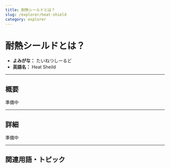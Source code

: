 ```yaml
---
title: 耐熱シールドとは？
slug: /explorer/heat-shield
category: explorer
---
```


# 耐熱シールドとは？

- **よみがな：** たいねつしーるど  
- **英語名：** Heat Sheild  

---

## 概要

準備中

---

## 詳細

準備中

---

## 関連用語・トピック
